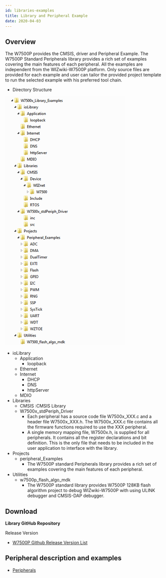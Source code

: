 ```yaml
---
id: libraries-examples
title: Library and Peripheral Example
date: 2020-04-03
---
```



## Overview
The W7500P provides the CMSIS, driver and Peripheral Example.
The W7500P Standard Peripherals library provides a rich set of examples covering the main features of each peripheral. 
All the examples are independent from the WIZwiki-W7500P platform. 
Only source files are provided for each example and user can tailor the provided project template to run the selected example with his preferred tool chain. 

  - Directory Structure
  
![Fig.directory_structure](/img/products/w7500/iolib_directory.png)

  - ioLibrary
    - Application
      - loopback
    - Ethernet
    - Internet
      - DHCP
      - DNS
      - httpServer
    - MDIO
  - Libraries
    - CMSIS :CMSIS Library
    - W7500x_stdPeriph_Driver
		- Each peripheral has a source code file W7500x_XXX.c and a header file W7500x_XXX.h. 
                  The W7500x_XXX.c file contains all the firmware functions required to use the XXX peripheral.
		- A single memory mapping file, W7500x.h, is supplied for all peripherals. 
                  It contains all the register declarations and bit definition. 
                  This is the only file that needs to be included in the user application to interface with the library.
  - Projects
    - peripheral_Examples
      - The W7500P standard Peripherals library provides a rich set of examples covering the main features of each peripheral. 
  - Utilities
    - w7500p_flash_algo_mdk
      - The W7500P standard library provides W7500P 128KB flash algorithm project to debug WIZwiki-W7500P with using ULINK debugger and CMSIS-DAP debugger.


## Download

**Library GitHub Repository**

Release Version

- [W7500P Github Release Version List](https://github.com/Wiznet/W7500P)


## Peripheral description and examples

- [Peripherals](Peripherals.md)
